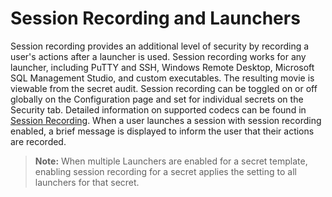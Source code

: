 [title]: # (Session Recording and Launchers)
[tags]: # (Launcher)
[priority]: # (70)

# Session Recording and Launchers

Session recording provides an additional level of security by recording a user's actions after a launcher is used. Session recording works for any launcher, including PuTTY and SSH, Windows Remote Desktop, Microsoft SQL Management Studio, and custom executables. The resulting movie is viewable from the secret audit. Session recording can be toggled on or off globally on the Configuration page and set for individual secrets on the Security tab. Detailed information on supported codecs can be found in [Session Recording](../../../session-recording/index.md). When a user launches a session with session recording enabled, a brief message is displayed to inform the user that their actions are recorded.

> **Note:** When multiple Launchers are enabled for a secret template, enabling session recording for a secret applies the setting to all launchers for that secret.
